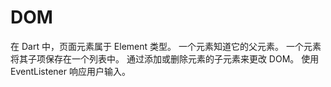 # DOM
在 Dart 中，页面元素属于 Element 类型。 一个元素知道它的父元素。 一个元素将其子项保存在一个列表中。 通过添加或删除元素的子元素来更改 DOM。 使用 EventListener 响应用户输入。
